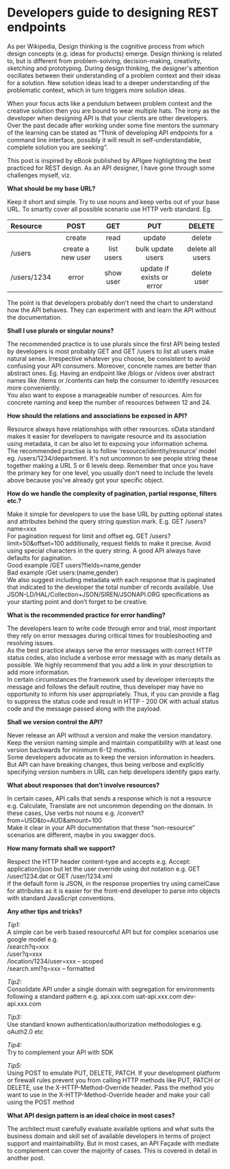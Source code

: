 # Developers guide to designing REST endpoints

As per Wikipedia, Design thinking is the cognitive process from which design concepts \(e.g. ideas for products\) emerge. Design thinking is related to, but is different from problem-solving, decision-making, creativity, sketching and prototyping. During design thinking, the designer's attention oscillates between their understanding of a problem context and their ideas for a solution. New solution ideas lead to a deeper understanding of the problematic context, which in turn triggers more solution ideas.

When your focus acts like a pendulum between problem context and the creative solution then you are bound to wear multiple hats. The irony as the developer when designing API is that your clients are other developers. Over the past decade after working under some fine mentors the summary of the learning can be stated as “Think of developing API endpoints for a command line interface, possibly it will result in self-understandable, complete solution you are seeking”.

This post is inspired by eBook published by APIgee highlighting the best practiced for REST design. As an API designer, I have gone through some challenges myself, viz.

**What should be my base URL?**

Keep it short and simple. Try to use nouns and keep verbs out of your base URL. To smartly cover all possible scenario use HTTP verb standard. Eg.

| Resource | POST | GET | PUT | DELETE |
| :--- | :---: | :---: | :---: | :---: |
|  | create | read | update | delete |
| /users | create a new user | list users | bulk update users | delete all users |
| /users/1234 | error | show user | update if exists or error | delete user |

The point is that developers probably don't need the chart to understand how the API behaves. They can experiment with and learn the API without the documentation.

**Shall I use plurals or singular nouns?**

The recommended practice is to use plurals since the first API being tested by developers is most probably GET and GET /users to list all users make natural sense. Irrespective whatever you choose, be consistent to avoid confusing your API consumers. Moreover, concrete names are better than abstract ones. Eg. Having an endpoint like /blogs or /videos over abstract names like /items or /contents can help the consumer to identify resources more conveniently.  
You also want to expose a manageable number of resources. Aim for concrete naming and keep the number of resources between 12 and 24.

**How should the relations and associations be exposed in API?**

Resource always have relationships with other resources. oData standard makes it easier for developers to navigate resource and its association using metadata, it can be also let to exposing your information schema.  
The recommended practise is to follow ‘resource/identity/resource’ model eg. /users/1234/department. It's not uncommon to see people string these together making a URL 5 or 6 levels deep. Remember that once you have the primary key for one level, you usually don't need to include the levels above because you've already got your specific object.

**How do we handle the complexity of pagination, partial response, filters etc.?**

Make it simple for developers to use the base URL by putting optional states and attributes behind the query string question mark. E.g. GET /users?name=xxx  
For pagination request for limit and offset eg. GET /users?limit=50&offset=100 additionally, request fields to make it precise. Avoid using special characters in the query string. A good API always have defaults for pagination.  
Good example /GET users?fields=name,gender  
Bad example /Get users:\(name,gender\)  
We also suggest including metadata with each response that is paginated that indicated to the developer the total number of records available. Use JSON-LD/HAL/Collection+JSON/SIREN/JSONAPI.ORG specifications as your starting point and don’t forget to be creative.

**What is the recommended practice for error handling?**

The developers learn to write code through error and trial, most important they rely on error messages during critical times for troubleshooting and resolving issues.  
As the best practice always serve the error messages with correct HTTP status codes, also include a verbose error message with as many details as possible. We highly recommend that you add a link in your description to add more information.  
In certain circumstances the framework used by developer intercepts the message and follows the default routine, thus developer may have no opportunity to inform his user appropriately. Thus, if you can provide a flag to suppress the status code and result in HTTP - 200 OK with actual status code and the message passed along with the payload.

**Shall we version control the API?**

Never release an API without a version and make the version mandatory. Keep the version naming simple and maintain compatibility with at least one version backwards for minimum 6-12 months.  
Some developers advocate as to keep the version information in headers. But API can have breaking changes, thus being verbose and explicitly specifying version numbers in URL can help developers identify gaps early.

**What about responses that don’t involve resources?**

In certain cases, API calls that sends a response which is not a resource e.g. Calculate, Translate are not uncommon depending on the domain. In these cases, Use verbs not nouns e.g. /convert?from=USD&to=AUD&amount=100  
Make it clear in your API documentation that these “non-resource” scenarios are different, maybe in you swagger docs.

**How many formats shall we support?**

Respect the HTTP header content-type and accepts e.g. Accept: application/json but let the user override using dot notation e.g. GET /user/1234.dat or GET /user/1234.xml  
If the default form is JSON, in the response properties try using camelCase for attributes as it is easier for the front-end developer to parse into objects with standard JavaScript conventions.

**Any other tips and tricks?**

_Tip1:_  
A simple can be verb based resourceful API but for complex scenarios use google model e.g.  
/search?q=xxx  
/user?q=xxx  
/location/1234/user=xxx – scoped  
/search.xml?q=xxx – formatted

_Tip2:_  
Consolidate API under a single domain with segregation for environments following a standard pattern e.g. api.xxx.com uat-api.xxx.com dev-api.xxx.com

_Tip3:_  
Use standard known authentication/authorization methodologies e.g. oAuth2.0 etc

_Tip4:_  
Try to complement your API with SDK

_Tip5:_  
Using POST to emulate PUT, DELETE, PATCH. If your development platform or firewall rules prevent you from calling HTTP methods like PUT, PATCH or DELETE, use the X-HTTP-Method-Override header. Pass the method you want to use in the X-HTTP-Method-Override header and make your call using the POST method

**What API design pattern is an ideal choice in most cases?**

The architect must carefully evaluate available options and what suits the business domain and skill set of available developers in terms of project support and maintainability. But in most cases, an API Façade with mediate to complement can cover the majority of cases. This is covered in detail in another post.

